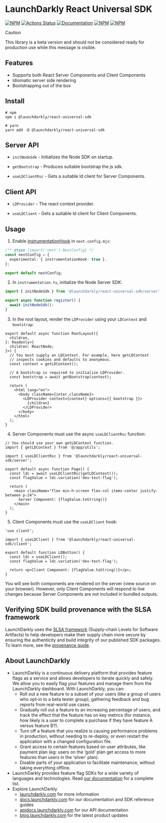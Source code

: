 # LaunchDarkly React Universal SDK

[![NPM][react-universal-sdk-npm-badge]][react-universal-sdk-npm-link]
[![Actions Status][react-universal-sdk-ci-badge]][react-universal-sdk-ci]
[![Documentation][react-universal-sdk-ghp-badge]][react-universal-sdk-ghp-link]
[![NPM][react-universal-sdk-dm-badge]][react-universal-sdk-npm-link]
[![NPM][react-universal-sdk-dt-badge]][react-universal-sdk-npm-link]

> [!CAUTION]
> This library is a beta version and should not be considered ready for production use while this message is visible.

## Features

- Supports both React Server Components and Client Components
- Idiomatic server side rendering
- Bootstrapping out of the box

## Install

```shell
# npm
npm i @launchdarkly/react-universal-sdk

# yarn
yarn add -D @launchdarkly/react-universal-sdk
```

## Server API

- `initNodeSdk` - Initializes the Node SDK on startup.

- `getBootstrap` - Produces suitable bootstrap the js sdk.

- `useLDClientRsc` - Gets a suitable ld client for Server Components.

## Client API

- `LDProvider` - The react context provider.

- `useLDClient` - Gets a suitable ld client for Client Components.

## Usage

1. Enable [instrumentationHook](https://nextjs.org/docs/app/building-your-application/optimizing/instrumentation) in `next.config.mjs`:

```ts
/** @type {import('next').NextConfig} */
const nextConfig = {
  experimental: { instrumentationHook: true },
};

export default nextConfig;
```

2. In `instrumentation.ts`, initialize the Node Server SDK:

```ts
import { initNodeSdk } from '@launchdarkly/react-universal-sdk/server';

export async function register() {
  await initNodeSdk();
}
```

3. In the root layout, render the `LDProvider` using your `LDContext` and `bootstrap`:

```tsx
export default async function RootLayout({
  children,
}: Readonly<{
  children: ReactNode;
}>) {
  // You must supply an LDContext. For example, here getLDContext
  // inspects cookies and defaults to anonymous.
  const context = getLDContext();

  // A bootstrap is required to initialize LDProvider.
  const bootstrap = await getBootstrap(context);

  return (
    <html lang="en">
      <body className={inter.className}>
        <LDProvider context={context} options={{ bootstrap }}>
          {children}
        </LDProvider>
      </body>
    </html>
  );
}
```

4. Server Components must use the async `useLDClientRsc` function:

```tsx
// You should use your own getLDContext function.
import { getLDContext } from '@/app/utils';

import { useLDClientRsc } from '@launchdarkly/react-universal-sdk/server';

export default async function Page() {
  const ldc = await useLDClientRsc(getLDContext());
  const flagValue = ldc.variation('dev-test-flag');

  return (
    <main className="flex min-h-screen flex-col items-center justify-between p-24">
      Server Component: {flagValue.toString()}
    </main>
  );
}
```

5. Client Components must use the `useLDClient` hook:

```tsx
'use client';

import { useLDClient } from '@launchdarkly/react-universal-sdk/client';

export default function LDButton() {
  const ldc = useLDClient();
  const flagValue = ldc.variation('dev-test-flag');

  return <p>Client Component: {flagValue.toString()}</p>;
}
```

You will see both components are rendered on the server (view source on your browser). However, only Client Components
will respond to live changes because Server Components are not included in bundled outputs.

## Verifying SDK build provenance with the SLSA framework

LaunchDarkly uses the [SLSA framework](https://slsa.dev/spec/v1.0/about) (Supply-chain Levels for Software Artifacts) to help developers make their supply chain more secure by ensuring the authenticity and build integrity of our published SDK packages. To learn more, see the [provenance guide](PROVENANCE.md).

## About LaunchDarkly

- LaunchDarkly is a continuous delivery platform that provides feature flags as a service and allows developers to iterate quickly and safely. We allow you to easily flag your features and manage them from the LaunchDarkly dashboard. With LaunchDarkly, you can:
  - Roll out a new feature to a subset of your users (like a group of users who opt-in to a beta tester group), gathering feedback and bug reports from real-world use cases.
  - Gradually roll out a feature to an increasing percentage of users, and track the effect that the feature has on key metrics (for instance, how likely is a user to complete a purchase if they have feature A versus feature B?).
  - Turn off a feature that you realize is causing performance problems in production, without needing to re-deploy, or even restart the application with a changed configuration file.
  - Grant access to certain features based on user attributes, like payment plan (eg: users on the ‘gold’ plan get access to more features than users in the ‘silver’ plan).
  - Disable parts of your application to facilitate maintenance, without taking everything offline.
- LaunchDarkly provides feature flag SDKs for a wide variety of languages and technologies. Read [our documentation](https://docs.launchdarkly.com/sdk) for a complete list.
- Explore LaunchDarkly
  - [launchdarkly.com](https://www.launchdarkly.com/ 'LaunchDarkly Main Website') for more information
  - [docs.launchdarkly.com](https://docs.launchdarkly.com/ 'LaunchDarkly Documentation') for our documentation and SDK reference guides
  - [apidocs.launchdarkly.com](https://apidocs.launchdarkly.com/ 'LaunchDarkly API Documentation') for our API documentation
  - [blog.launchdarkly.com](https://blog.launchdarkly.com/ 'LaunchDarkly Blog Documentation') for the latest product updates

[react-universal-sdk-ci-badge]: https://github.com/launchdarkly/js-core/actions/workflows/react-universal-sdk.yml/badge.svg
[react-universal-sdk-ci]: https://github.com/launchdarkly/js-core/actions/workflows/react-universal-sdk.yml
[react-universal-sdk-npm-badge]: https://img.shields.io/npm/v/@launchdarkly/react-universal-sdk.svg?style=flat-square
[react-universal-sdk-npm-link]: https://www.npmjs.com/package/@launchdarkly/react-universal-sdk
[react-universal-sdk-ghp-badge]: https://img.shields.io/static/v1?label=GitHub+Pages&message=API+reference&color=00add8
[react-universal-sdk-ghp-link]: https://launchdarkly.github.io/js-core/packages/tooling/react-universal-sdk/docs/
[react-universal-sdk-dm-badge]: https://img.shields.io/npm/dm/@launchdarkly/react-universal-sdk.svg?style=flat-square
[react-universal-sdk-dt-badge]: https://img.shields.io/npm/dt/@launchdarkly/react-universal-sdk.svg?style=flat-square
